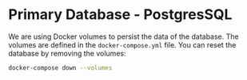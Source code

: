 # Primary Database - PostgresSQL

We are using Docker volumes to persist the data of the database. The volumes are defined in the
`docker-compose.yml` file. You can reset the database by removing the volumes:

```bash
docker-compose down --volumes
```
